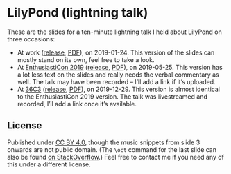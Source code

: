 # LilyPond (lightning talk)

These are the slides for a ten-minute lightning talk I held about LilyPond on three occasions:

* At work ([release][wmde-release], [PDF][wmde-pdf]), on 2019-01-24.
  This version of the slides can mostly stand on its own, feel free to take a look.
* At [EnthusiastiCon 2019][enthusiasticon] ([release][enthusiasticon-release], [PDF][enthusiasticon-pdf]), on 2019-05-25.
  This version has a lot less text on the slides and really needs the verbal commentary as well.
  The talk may have been recorded – I’ll add a link if it’s uploaded.
* At [36C3][36c3-pretalx] ([release][36c3-release], [PDF][36c3-pdf]), on 2019-12-29.
  This version is almost identical to the EnthusiastiCon 2019 version.
  The talk was livestreamed and recorded, I’ll add a link once it’s available.

## License

Published under [CC BY 4.0][cc-by-4.0],
though the music snippets from slide 3 onwards are not public domain.
(The `\oct` command for the last slide
can also be found [on StackOverflow][stackoverflow].)
Feel free to contact me if you need any of this under a different license.

[wmde-release]: https://github.com/lucaswerkmeister/lilypond-lightning-talk/releases/tag/WMDE
[wmde-pdf]: https://github.com/lucaswerkmeister/lilypond-lightning-talk/releases/download/WMDE/slides.pdf
[enthusiasticon]: https://www.enthusiasticon.de/
[enthusiasticon-release]: https://github.com/lucaswerkmeister/lilypond-lightning-talk/releases/tag/EnthusiastiCon-2019
[enthusiasticon-pdf]: https://github.com/lucaswerkmeister/lilypond-lightning-talk/releases/download/EnthusiastiCon-2019/slides.pdf
[36c3-pretalx]: https://cfp.verschwoerhaus.de/36c3/talk/TGQBME/
[36c3-release]: https://github.com/lucaswerkmeister/lilypond-lightning-talk/releases/tag/36C3
[36c3-pdf]: https://github.com/lucaswerkmeister/lilypond-lightning-talk/releases/download/36C3/slides.pdf
[cc-by-4.0]: https://creativecommons.org/licenses/by/4.0/
[stackoverflow]: https://stackoverflow.com/a/54272605/1420237
